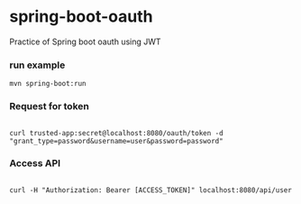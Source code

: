 # spring-boot-oauth
Practice of Spring boot oauth using JWT

### run example
<code>mvn spring-boot:run</code>

### Request for token 
<code>
curl trusted-app:secret@localhost:8080/oauth/token -d "grant_type=password&username=user&password=password"
</code>

### Access API 
<code>
curl -H "Authorization: Bearer [ACCESS_TOKEN]" localhost:8080/api/user
</code>


